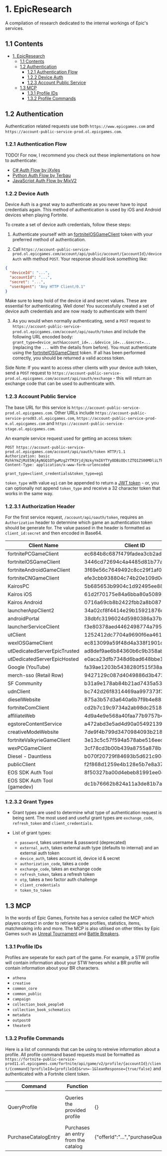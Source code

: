# 1. EpicResearch

A compilation of research dedicated to the internal workings of Epic's services.

## 1.1 Contents

- [1. EpicResearch](#1-epicresearch)
  - [1.1 Contents](#11-contents)
  - [1.2 Authentication](#12-authentication)
    - [1.2.1 Authentication Flow](#121-authentication-flow)
    - [1.2.2 Device Auth](#122-device-auth)
    - [1.2.3 Account Public Service](#123-account-public-service)
  - [1.3 MCP](#13-mcp)
    - [1.3.1 Profile IDs](#131-profile-ids)
    - [1.3.2 Profile Commands](#132-profile-commands)

## 1.2 Authentication

Authentication related requests use both `https://www.epicgames.com` and `https://account-public-service-prod.ol.epicgames.com`.

### 1.2.1 Authentication Flow

TODO! For now, I recommend you check out these implementations on how to authenticate:

- [C# Auth Flow by iXyles](https://gist.github.com/iXyles/ec40cb40a2a186425ec6bfb9dcc2ddda)
- [Python Auth Flow by Terbau](https://gist.github.com/Terbau/9a07849fb30c0232af730265c327e27c)
- [JavaScript Auth Flow by MixV2](https://gist.github.com/MixV2/8483cc20ba2055e78fa72336da1e0bf7)

### 1.2.2 Device Auth

Device Auth is a great way to authenticate as you never have to input credentials again. This method of authentication is used by iOS and Android devices when playing Fortnite.

To create a set of device auth credentials, follow these steps:

1. Authenticate yourself with an [fortniteIOSGameClient](https://github.com/MixV2/EpicResearch#1231-authorization-header) token with your preferred method of authentication.

2. Call `https://account-public-service-prod.ol.epicgames.com/account/api/public/account/{accountId}/deviceAuth` with method `POST`. Your response should look something like:

```json
{
  "deviceId": "...",
  "accountId": "...",
  "secret": "...",
  "userAgent": "Any HTTP Client/0.1"
}
```

Make sure to keep hold of the device id and secret values. These are essential for authenticating.
Well done! You successfully created a set of device auth credentials and are now ready to authenticate with them!

3. As you would when normally authenticating, send a `POST` request to `https://account-public-service-prod.ol.epicgames.com/account/api/oauth/token` and include the following URL encoded body:
   `grant_type=device_auth&account_id=...&device_id=...&secret=...` (replacing the `...` with the details from before). You must authenticate using the [fortniteIOSGameClient](https://github.com/MixV2/EpicResearch#authorization-header) token. If all has been performed correctly, you should be returned a valid access token.

Side Note: If you want to access other clients with your device auth token, send a `POST` request to `https://account-public-service-prod.ol.epicgames.com/account/api/oauth/exchange` - this will return an exchange code that can be used to authenticate with.

### 1.2.3 Account Public Service

The base URL for this service is `https://account-public-service-prod.ol.epicgames.com`. Other URLs include `https://account-public-service-prod03.ol.epicgames.com`, `https://account-public-service-prod-m.ol.epicgames.com` and `https://account-public-service-stage.ol.epicgames.com`.

An example service request used for getting an access token:

```http
POST https://account-public-service-prod.ol.epicgames.com/account/api/oauth/token HTTP/1.1
Authorization: basic MzhkYmZjMzE5NjAyNGQ1OTgwMzg2YTM3YjdjNzkyYmI6YTYyODBiODctZTQ1ZS00MDliLTk2ODEtOGYxNWViN2RiY2Y1
Content-Type: application/x-www-form-urlencoded

grant_type=client_credentials&token_type=eg1
```

`token_type` with value `eg1` can be appended to return a [JWT token](https://jwt.io/introduction/) - or, you can optionally not append `token_type` and receive a 32 character token that works in the same way.

### 1.2.3.1 Authorization Header

For the first service request, `/account/api/oauth/token`, requires an `Authorization` header to determine which game an authentication token should be generate for. The value passed in the header is formatted as `client_id:secret` and then encoded in Base64.

| Client Name                  | Client ID                        | Secret                                    |
| ---------------------------- | -------------------------------- | ----------------------------------------- |
| fortnitePCGameClient         | ec684b8c687f479fadea3cb2ad83f5c6 | e1f31c211f28413186262d37a13fc84d          |
| fortniteIOSGameClient        | 3446cd72694c4a4485d81b77adbb2141 | 9209d4a5e25a457fb9b07489d313b41a          |
| fortniteAndroidGameClient    | 3f69e56c7649492c8cc29f1af08a8a12 | b51ee9cb12234f50a69efa67ef53812e          |
| fortniteCNGameClient         | efe3cbb938804c74b20e109d0efc1548 | 6e31bdbae6a44f258474733db74f39ba          |
| KairosPC                     | 5b685653b9904c1d92495ee8859dcb00 | 7Q2mcmneyuvPmoRYfwM7gfErA6iUjhXr          |
| Kairos iOS                   | 61d2f70175e84a6bba80a5089e597e1c | FbiZv3wbiKpvVKrAeMxiR6WhxZWVbrvA          |
| Kairos Android               | 0716a69cb8b2422fbb2a8b0879501471 | cGthdfG68tyE7M3ZHMu3sXUBwqhibKFp          |
| launcherAppClient2           | 34a02cf8f4414e29b15921876da36f9a | daafbccc737745039dffe53d94fc76cf          |
| androidPortal                | 38dbfc3196024d5980386a37b7c792bb | a6280b87-e45e-409b-9681-8f15eb7dbcf5      |
| launcherServiceClient        | f3e80378aed4462498774a7951cd263f | Unknown                                   |
| utClient                     | 1252412dc7704a9690f6ea4611bc81ee | 2ca0c925b4674852bff92b26f8322434          |
| wexIOSGameClient             | ec813099a59f48d4a338f1901c1609db | 72f6db62-0e3e-4439-97df-ee21f7b0ae94      |
| utDedicatedServerEpicTrusted | ad8def9ae6b84360b6c9b358aba06262 | Unknown                                   |
| utDedicatedServerEpicHosted  | e0aca23dfb7348d6bad648bbe175a6e6 | Unknown                                   |
| Google (YouTube)             | fa39ae1203b5438280f515f38a50f08e | 1564071012329                             |
| merch-sso (Retail Row)       | 9427129c087d4049886d3b47349d1aad | 95ba71fc75198ebce22b69dc89e5b27adcf78ec1  |
| SF Community                 | b31a9e178ab84b21ad7435a53e4da4af | Not Applicable                            |
| udnClient                    | bc742d26f8314469aa997373f39c876e | Not Applicable                            |
| dieselWebsite                | 875a3b57d3a640a6b7f9b4e883463ab4 | Not Applicable                            |
| fortniteComClient            | cd2b7c19c9734a2ab98dc251868d7724 | Not Applicable                            |
| affiliateWeb                 | 4d9a4e9e568a40faa77b9757b4fac210 | Not Applicable                            |
| egstoreContentService        | a472abd3e5ad4d90a0549213906dcf3f | Not Applicable                            |
| creativeModeWebsite          | 7de9f4b799d3470984093b218287dc72 | Not Applicable                            |
| fortniteValkyrieGameClient   | 3e13c5c57f594a578abe516eecb673fe | 530e316c337e409893c55ec44f22cd62          |
| wexPCGameClient              | 3cf78cd3b00b439a8755a878b160c7ad | b383e0f4-f0cc-4d14-99e3-813c33fc1e9d      |
| Diesel - Dauntless           | b070f20729f84693b5d621c904fc5bc2 | HG@XE&TGCxEJsgT#&\_p2]=aRo#~>=>+c6PhR)zXP |
| publicClient                 | f2f868d1259e4b128e5b7e8a3732cb1a | Not Applicable                            |
| EOS SDK Auth Tool            | 8f50327ba00d4ebeb81991ee04a42fc1 | 0b0d21c7-c195-4c75-abb0-00ebc36b60f5      |
| EOS SDK Auth Tool (gamedev)  | dc1b76662b824a11a3de81b7aabc2169 | 3ed26ae3-c7fc-4fea-949a-dc6b7cee7b25      |

### 1.2.3.2 Grant Types

- Grant types are used to determine what type of authentication request is being sent. The most used and useful grant types are `exchange_code`, `refresh_token` and `client_credentials`.

- List of grant types:
  - `password`, takes username & password (deprecated)
  - `external_auth`, takes external auth type (defaults to internal) and an external auth token
  - `device_auth`, takes account id, device id & secret
  - `authorization_code`, takes a code
  - `exchange_code`, takes an exchange code
  - `refresh_token`, takes a refresh token
  - `otp`, takes a two factor auth challenge
  - `client_credentials`
  - `token_to_token`

## 1.3 MCP

In the words of Epic Games, Fortnite has a service called the MCP which players contact in order to retrieve game profiles, statistics, items, matchmaking info and more. The MCP is also utilised on other titles by Epic Games such as [Unreal Tournament](https://www.epicgames.com/unrealtournament/) and [Battle Breakers](https://www.epicgames.com/battlebreakers/en-US/home).

### 1.3.1 Profile IDs

Profiles are seperate for each part of the game. For example, a STW profile will contain information about your STW heroes whilst a BR profile will contain information about your BR characters.

- `athena`
- `creative`
- `common_core`
- `common_public`
- `campaign`
- `collection_book_people0`
- `collection_book_schematics`
- `metadata`
- `outpost0`
- `theater0`

### 1.3.2 Profile Commands

Here is a list of commands that can be using to retreive information about a profile.
All profile command based requests must be formatted as `https://fortnite-public-service-prod11.ol.epicgames.com/fortnite/api/game/v2/profile/{accountId}/client/{command}?profileId={profileId}&rvn=-1&leanResponse={true/false}` and authenticated with a Fortnite client token.

| Command              | Function                            | Payload                                                                                                                        | Applies To                                   |
| -------------------- | ----------------------------------- | ------------------------------------------------------------------------------------------------------------------------------ | -------------------------------------------- |
| QueryProfile         | Queries the provided profile        | {}                                                                                                                             | Fortnite, Battle Breakers, Unreal Tournament |
| PurchaseCatalogEntry | Purchases an entry from the catalog | {"offerId":"...","purchaseQuantity":1,"currency":"MtxCurrency","currencySubType":"","expectedTotalPrice":...,"gameContext":""} | Fortnite, Battle Breakers                    |
